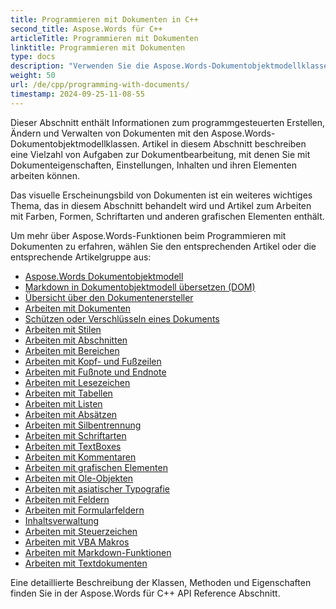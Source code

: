 ```yaml
---
title: Programmieren mit Dokumenten in C++
second_title: Aspose.Words für C++
articleTitle: Programmieren mit Dokumenten
linktitle: Programmieren mit Dokumenten
type: docs
description: "Verwenden Sie die Aspose.Words-Dokumentobjektmodellklassen, um Dokumente mit C++ programmgesteuert zu erstellen, zu ändern und zu verwalten. Arbeiten Sie mit Dokumenteigenschaften, -einstellungen und -inhalten sowie mit dem Erscheinungsbild von Dokumenten durch die Verwaltung von Farben, Formen, Schriftarten und anderen Grafiken."
weight: 50
url: /de/cpp/programming-with-documents/
timestamp: 2024-09-25-11-08-55
---
```


Dieser Abschnitt enthält Informationen zum programmgesteuerten Erstellen, Ändern und Verwalten von Dokumenten mit den Aspose.Words-Dokumentobjektmodellklassen. Artikel in diesem Abschnitt beschreiben eine Vielzahl von Aufgaben zur Dokumentbearbeitung, mit denen Sie mit Dokumenteigenschaften, Einstellungen, Inhalten und ihren Elementen arbeiten können.

Das visuelle Erscheinungsbild von Dokumenten ist ein weiteres wichtiges Thema, das in diesem Abschnitt behandelt wird und Artikel zum Arbeiten mit Farben, Formen, Schriftarten und anderen grafischen Elementen enthält.

Um mehr über Aspose.Words-Funktionen beim Programmieren mit Dokumenten zu erfahren, wählen Sie den entsprechenden Artikel oder die entsprechende Artikelgruppe aus:

- [Aspose.Words Dokumentobjektmodell](/words/cpp/aspose-words-document-object-model/)
- [Markdown in Dokumentobjektmodell übersetzen (DOM)](/words/cpp/translate-markdown-to-document-object-model/)
- [Übersicht über den Dokumentenersteller](/words/cpp/document-builder-overview/)
- [Arbeiten mit Dokumenten](/words/cpp/working-with-document/)
- [Schützen oder Verschlüsseln eines Dokuments](/words/cpp/protect-or-encrypt-a-document/)
- [Arbeiten mit Stilen](/words/cpp/working-with-styles-and-themes/)
- [Arbeiten mit Abschnitten](/words/cpp/working-with-sections/)
- [Arbeiten mit Bereichen](/words/cpp/working-with-ranges/)
- [Arbeiten mit Kopf- und Fußzeilen](/words/cpp/working-with-headers-and-footers/)
- [Arbeiten mit Fußnote und Endnote](/words/cpp/working-with-footnote-and-endnote/)
- [Arbeiten mit Lesezeichen](/words/cpp/working-with-bookmarks/)
- [Arbeiten mit Tabellen](/words/cpp/working-with-tables/)
- [Arbeiten mit Listen](/words/cpp/working-with-lists/)
- [Arbeiten mit Absätzen](/words/cpp/working-with-paragraphs/)
- [Arbeiten mit Silbentrennung](/words/cpp/working-with-hyphenation/)
- [Arbeiten mit Schriftarten](/words/cpp/working-with-fonts/)
- [Arbeiten mit TextBoxes](/words/cpp/working-with-textboxes/)
- [Arbeiten mit Kommentaren](/words/cpp/working-with-comments/)
- [Arbeiten mit grafischen Elementen](/words/cpp/working-with-graphic-elements/)
- [Arbeiten mit Ole-Objekten](/words/cpp/working-with-ole-objects/)
- [Arbeiten mit asiatischer Typografie](/words/cpp/working-with-asian-typography/)
- [Arbeiten mit Feldern](/words/cpp/working-with-fields/)
- [Arbeiten mit Formularfeldern](/words/cpp/working-with-form-fields/)
- [Inhaltsverwaltung](/words/cpp/contents-management/)
- [Arbeiten mit Steuerzeichen](/words/cpp/working-with-control-characters/)
- [Arbeiten mit VBA Makros](/words/cpp/working-with-vba-macros/)
- [Arbeiten mit Markdown-Funktionen](/words/cpp/working-with-markdown-features/)
- [Arbeiten mit Textdokumenten](/words/cpp/working-with-text-document/)

Eine detaillierte Beschreibung der Klassen, Methoden und Eigenschaften finden Sie in der Aspose.Words für C++ API Reference Abschnitt.
